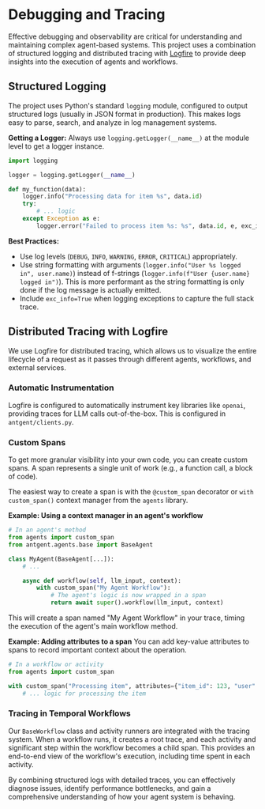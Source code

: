 # Debugging and Tracing

Effective debugging and observability are critical for understanding and maintaining complex agent-based systems. This project uses a combination of structured logging and distributed tracing with [Logfire](https://logfire.pydantic.dev/) to provide deep insights into the execution of agents and workflows.

## Structured Logging

The project uses Python's standard `logging` module, configured to output structured logs (usually in JSON format in production). This makes logs easy to parse, search, and analyze in log management systems.

**Getting a Logger:**
Always use `logging.getLogger(__name__)` at the module level to get a logger instance.

```python
import logging

logger = logging.getLogger(__name__)

def my_function(data):
    logger.info("Processing data for item %s", data.id)
    try:
        # ... logic
    except Exception as e:
        logger.error("Failed to process item %s: %s", data.id, e, exc_info=True)
```

**Best Practices:**
-   Use log levels (`DEBUG`, `INFO`, `WARNING`, `ERROR`, `CRITICAL`) appropriately.
-   Use string formatting with arguments (`logger.info("User %s logged in", user.name)`) instead of f-strings (`logger.info(f"User {user.name} logged in")`). This is more performant as the string formatting is only done if the log message is actually emitted.
-   Include `exc_info=True` when logging exceptions to capture the full stack trace.

## Distributed Tracing with Logfire

We use Logfire for distributed tracing, which allows us to visualize the entire lifecycle of a request as it passes through different agents, workflows, and external services.

### Automatic Instrumentation

Logfire is configured to automatically instrument key libraries like `openai`, providing traces for LLM calls out-of-the-box. This is configured in `antgent/clients.py`.

### Custom Spans

To get more granular visibility into your own code, you can create custom spans. A span represents a single unit of work (e.g., a function call, a block of code).

The easiest way to create a span is with the `@custom_span` decorator or `with custom_span()` context manager from the `agents` library.

**Example: Using a context manager in an agent's workflow**
```python
# In an agent's method
from agents import custom_span
from antgent.agents.base import BaseAgent

class MyAgent(BaseAgent[...]):
    # ...

    async def workflow(self, llm_input, context):
        with custom_span("My Agent Workflow"):
            # The agent's logic is now wrapped in a span
            return await super().workflow(llm_input, context)
```
This will create a span named "My Agent Workflow" in your trace, timing the execution of the agent's main workflow method.

**Example: Adding attributes to a span**
You can add key-value attributes to spans to record important context about the operation.

```python
# In a workflow or activity
from agents import custom_span

with custom_span("Processing item", attributes={"item_id": 123, "user": "test"}):
    # ... logic for processing the item
```

### Tracing in Temporal Workflows

Our `BaseWorkflow` class and activity runners are integrated with the tracing system. When a workflow runs, it creates a root trace, and each activity and significant step within the workflow becomes a child span. This provides an end-to-end view of the workflow's execution, including time spent in each activity.

By combining structured logs with detailed traces, you can effectively diagnose issues, identify performance bottlenecks, and gain a comprehensive understanding of how your agent system is behaving.
